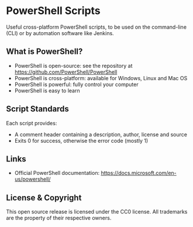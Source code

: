 PowerShell Scripts
==================

Useful cross-platform PowerShell scripts, to be used on the command-line (CLI) or by automation software like Jenkins.

What is PowerShell?
-------------------
* PowerShell is open-source: see the repository at https://github.com/PowerShell/PowerShell 
* PowerShell is cross-platform: available for Windows, Linux and Mac OS
* PowerShell is powerful: fully control your computer
* PowerShell is easy to learn


Script Standards
----------------
Each script provides:
* A comment header containing a description, author, license and source
* Exits 0 for success, otherwise the error code (mostly 1)

Links
-----
* Official PowerShell documentation: https://docs.microsoft.com/en-us/powershell/

License & Copyright
-------------------
This open source release is licensed under the CC0 license. All trademarks are the property of their respective owners.
